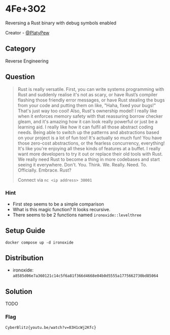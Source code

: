 # 4Fe+3O2

Reversing a Rust binary with debug symbols enabled

Creator - [@PlatyPew](https://github.com/PlatyPew)

## Category

Reverse Engineering

## Question

> Rust is really versatile. First, you can write systems programming with Rust and suddenly realise it's not as scary, or have Rust’s compiler flashing those friendly error messages, or have Rust stealing the bugs from your code and putting them on like, "Haha, fixed your bugs!" That's just way too cool! Also, Rust's ownership model! I really like when it enforces memory safety with that reassuring borrow checker gleam, and it's amazing how it can look really powerful or just be a learning aid. I really like how it can fulfil all those abstract coding needs. Being able to switch up the patterns and abstractions based on your project is a lot of fun too! It's actually so much fun! You have those zero-cost abstractions, or the fearless concurrency, everything! It's like you're enjoying all these kinds of features at a buffet. I really want more developers to try it out or replace their old tools with Rust. We really need Rust to become a thing in more codebases and start seeing it everywhere. Don't. You. Think. We. Really. Need. To. Officially. Embrace. Rust?
>
> Connect via `nc <ip address> 30001`

### Hint

-   First step seems to be a simple comparison
-   What is this magic function? It looks recursive.
-   There seems to be 2 functions named `ironoxide::levelthree`

## Setup Guide

`docker compose up -d ironoxide`

## Distribution

-   ironoxide: `a8585d06e7a360121c14c5f6a81f366d4668e04b0d5555a1775662730bd85064`

## Solution

TODO

### Flag

`CyberBlitz{youtu.be/watch?v=03H1cWj2Kfc}`
